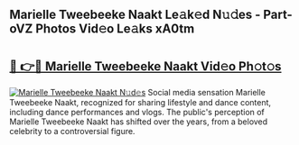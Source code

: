 ## Marielle Tweebeeke Naakt Le𝚊k𝚎d N𝚞𝚍es - Part-oVZ Photos Vid𝚎o Le𝚊ks xA0tm

# <h2><a href="http://fb7i3rg.evod.top/?m=Marielle+Tweebeeke+Naakt">🔗 👉🔴 Marielle Tweebeeke Naakt Vid𝚎o Ph𝚘t𝚘s</a></h2>

[![Marielle Tweebeeke Naakt N𝚞d𝚎s](https://i.imgur.com/8V9OHl7.gif)](http://fb7i3rg.evod.top/?m=Marielle+Tweebeeke+Naakt)
Social media sensation Marielle Tweebeeke Naakt, recognized for sharing lifestyle and dance content, including dance performances and vlogs. The public's perception of Marielle Tweebeeke Naakt has shifted over the years, from a beloved celebrity to a controversial figure. 
